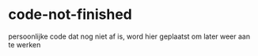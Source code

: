 # code-not-finished
persoonlijke code dat nog niet af is, word hier geplaatst om later weer aan te werken
